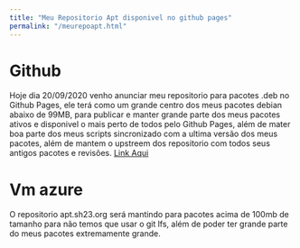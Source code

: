 ```yaml
---
title: "Meu Repositorio Apt disponivel no github pages"
permalink: "/meurepoapt.html"
---
```


# Github 

Hoje dia 20/09/2020 venho anunciar meu repositorio para pacotes .deb no Github Pages, ele terá como um grande centro dos meus pacotes debian abaixo de 99MB, para publicar e manter grande parte dos meus pacotes ativos e disponivel o mais perto de todos pelo Github Pages, além de mater boa parte dos meus scripts sincronizado com a ultima versão dos meus pacotes, além de mantem o upstreem dos repositorio com todos seus antigos pacotes e revisões. [Link Aqui](https://github.com/Sirherobrine23/APT_bysh23)

# Vm azure

O repositorio apt.sh23.org será mantindo para pacotes acima de 100mb de tamanho para não temos que usar o git lfs, além de poder ter grande parte do meus pacotes extremamente grande.
